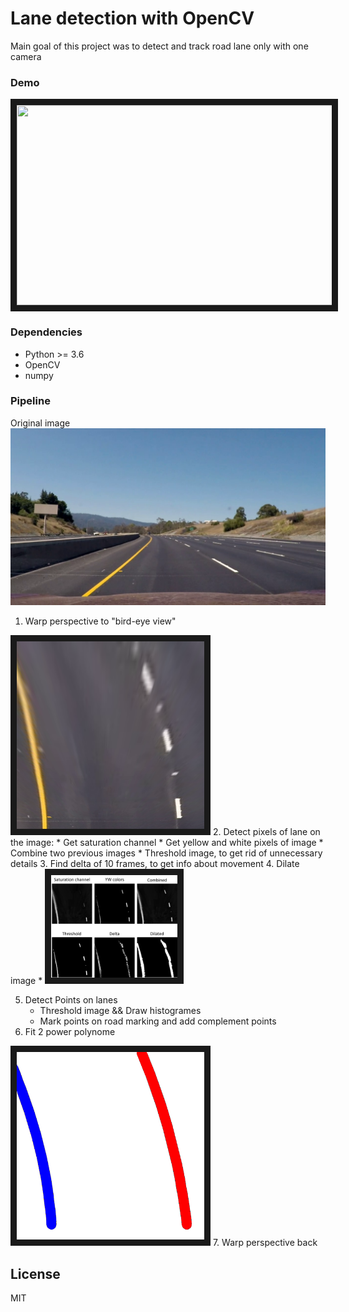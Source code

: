 # Lane detection with OpenCV
Main goal of this project was to detect and track road lane only with one camera
### Demo
<a href="http://www.youtube.com/watch?feature=player_embedded&v=Cr9Jy1n9ZdU
" target="_blank"><img src="http://img.youtube.com/vi/Cr9Jy1n9ZdU/0.jpg" 
 width="640" height="320" border="10" /></a>
### Dependencies
* Python >= 3.6 
* OpenCV
* numpy

### Pipeline

Original image
<img src="https://github.com/MarkiianAtUCU/LaneDetection/blob/master/content/img_0.png"/>
1. Warp perspective to "bird-eye view"
<img src="https://github.com/MarkiianAtUCU/LaneDetection/blob/master/content/img_1.png" width="300" height="300" border="10" />
2. Detect pixels of lane on the image:
    * Get saturation channel
    * Get yellow and white pixels of image
    * Combine two previous images
    * Threshold image, to get rid of unnecessary details
3. Find delta of 10 frames, to get info about movement
4. Dilate image
*
    <img src="https://github.com/MarkiianAtUCU/LaneDetection/blob/master/content/Step_2.png" width="40%" border="10"/>

5. Detect Points on lanes
    * Threshold image && Draw histogrames
    * Mark points on road marking and add complement points
6. Fit 2 power polynome
<img src="https://github.com/MarkiianAtUCU/LaneDetection/blob/master/content/img_11.png" width="300" height="300" border="10" />
7. Warp perspective back

License
----

MIT
